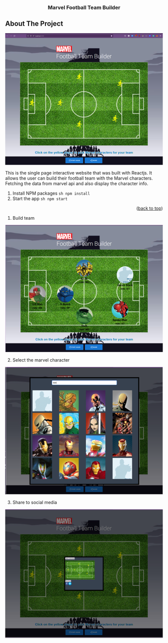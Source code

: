 
<h3 align="center">Marvel Football Team Builder</h3>


<!-- ABOUT THE PROJECT -->
## About The Project

<img src="src/image/home-page.png"/>

This is the single page interactive website that was built with Reactjs. It allows the user can build their football team with the Marvel characters. Fetching the data from marvel api and also display the character info.


<!-- INSTALLATION -->

1. Install NPM packages
           ```sh
           npm install
           ```
2. Start the app
          ```sh
           npm start
           ```

<p align="right">(<a href="#top">back to top</a>)</p>



<!-- Some screenshot from the App -->

1. Build team

<img src="src/image/result.png"/>

2. Select the marvel character

<img src="src/image/select-character.png"/>

3. Share to social media

<img src="src/image/share-team.png"/>
